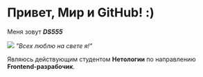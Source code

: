 # Привет, Мир и GitHub! :)

Меня зовут _**DS555**_


![](https://sun9-38.userapi.com/impf/c840137/v840137450/2a4df/kPO75uMA74k.jpg?size=719x960&quality=96&sign=9b58fa7e190b85180ca5d038da0aa41b&type=album)
_"Всех люблю на свете я!"_

Являюсь действующим студентом **Нетологии** по направлению **Frontend-разрабочик**.